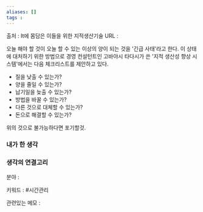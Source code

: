 ```yaml
---
aliases: []
tags :
---
```

출처 : It에 몸담은 이들을 위한 지적생산기술
URL : 

오늘 해야 할 것이 오늘 할 수 있는 이상의 양이 되는 것을 '긴급 사태'라고 한다. 이 상태에 대처하기 위한 방법으로 경영 컨설턴트인 고바야시 타다시가 쓴 '지적 생산성 향상 시스템'에서는 다음 체크리스트를 제안하고 있다.

- 질을 낮출 수 있는가?
- 양을 줄일 수 있는가?
- 납기일을 늦출 수 있는가?
- 방법을 바꿀 수 있는가?
- 다른 것으로 대체할 수 있는가?
- 돈으로 해결할 수 있는가?

위의 것으로 불가능하다면 포기할것.

### 내가 한 생각

### 생각의 연결고리
분야 : 

키워드 : #시간관리

관련있는 메모 : 